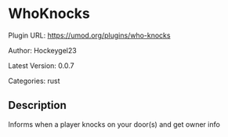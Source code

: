 # WhoKnocks

Plugin URL: https://umod.org/plugins/who-knocks

Author: Hockeygel23

Latest Version: 0.0.7

Categories: rust

## Description

Informs when a player knocks on your door(s) and get owner info
